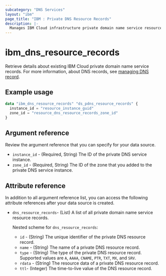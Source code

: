 ```yaml
---
subcategory: "DNS Services"
layout: "ibm"
page_title: "IBM : Private DNS Resource Records"
description: |-
  Manages IBM Cloud infrastructure private domain name service resource records.
---
```


# ibm_dns_resource_records

Retrieve details about existing IBM Cloud private domain name service records. For more information, about DNS records, see [managing DNS record](https://cloud.ibm.com/docs/dns-svcs?topic=dns-svcs-managing-dns-records).


## Example usage

```terraform
data "ibm_dns_resource_records" "ds_pdns_resource_records" {
  instance_id = "resource_instance_guid"
  zone_id = "resource_dns_resource_records_zone_id"
}
```

## Argument reference
Review the argument reference that you can specify for your data source. 

- `instance_id` - (Required, String) The ID of the private DNS service instance.
- `zone_id` - (Required, String) The ID of the zone that you added to the private DNS service instance.

## Attribute reference
In addition to all argument reference list, you can access the following attribute references after your data source is created.

- `dns_resource_records`- (List) A list of all private domain name service resource records.

  Nested scheme for `dns_resource_records`:
  - `id` - (String) The unique identifier of the private DNS resource record.
  - `name` - (String) The name of a private DNS resource record.
  - `type` - (String) The type of the private DNS resource record. Supported values are `A`, `AAAA`, `CNAME`, `PTR`, `TXT`, `MX`, and `SRV`.
  - `rdata` - (String) The resource data of a private DNS resource record.
  - `ttl`- (Integer) The time-to-live value of the DNS resource record.
